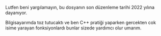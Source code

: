 Lutfen beni yargılamayın, bu dosyanın son düzenleme tarihi 2022 yılına dayanıyor.

Bilgisayarımda toz tutucaktı ve ben C++ pratiği yaparken gercekten cok isime yarayan fonksiyonlardı bunlar sizede yardımcı olur umarım.

